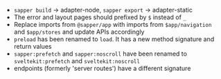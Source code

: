 - `sapper build` -> adapter-node, `sapper export` -> adapter-static
- The error and layout pages should prefixed by `$` instead of `_`
- Replace imports from `@sapper/app` with imports from `$app/navigation` and `$app/stores` and update APIs accordingly
- `preload` has been renamed to `load`. It has a new method signature and return values
- `sapper:prefetch` and `sapper:noscroll` have been renamed to `sveltekit:prefetch` and `sveltekit:noscroll`
- endpoints (formerly 'server routes') have a different signature